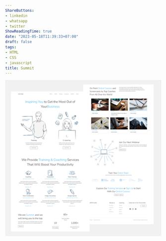 ```yaml
---
ShareButtons:
- linkedin
- whatsapp
- twitter
ShowReadingTime: true
date: "2023-05-18T11:39:33+07:00"
draft: false
tags:
- HTML
- CSS
- javascript
title: Summit
---
```


![Summit](./Summit.jpg)